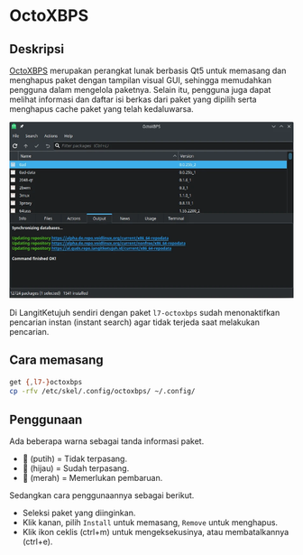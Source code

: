 # OctoXBPS

## Deskripsi

[OctoXBPS] merupakan perangkat lunak berbasis Qt5 untuk memasang dan menghapus paket dengan tampilan visual GUI, sehingga memudahkan pengguna dalam mengelola paketnya. Selain itu, pengguna juga dapat melihat informasi dan daftar isi berkas dari paket yang dipilih serta menghapus cache paket yang telah kedaluwarsa.

![OctoXBPS LangitKetujuh OS](../../media/image/octoxbps-langitketujuh-id.webp)

Di LangitKetujuh sendiri dengan paket `l7-octoxbps` sudah menonaktifkan pencarian instan (instant search) agar tidak terjeda saat melakukan pencarian.

## Cara memasang

```sh
get {,l7-}octoxbps
cp -rfv /etc/skel/.config/octoxbps/ ~/.config/
```

## Penggunaan

Ada beberapa warna sebagai tanda informasi paket.

- 📃 (putih) = Tidak terpasang.
- 📗 (hijau) = Sudah terpasang.
- 📕 (merah) = Memerlukan pembaruan.

Sedangkan cara penggunaannya sebagai berikut.

- Seleksi paket yang diinginkan.
- Klik kanan, pilih `Install` untuk memasang, `Remove` untuk menghapus.
- Klik ikon ceklis (ctrl+m) untuk mengeksekusinya, atau membatalkannya (ctrl+e).

<!--## Eksekusi sh

Biasanya octoxbps memerlukan kata sandi untuk sinkronisasi. Hal ini dikarenakan octoxbps membutuhkan eksekusi `sh` dengan pengguna root. Dengan demikian, sebagai pengguna dalam kategori wheel (administrator) agar dapat menjalankan octoxbps tanpa kata sandi, maka berikan akses tanpa kata sandi untuk `sh` di sudoers dengan menjalankan perintah dibawah ini (sekali saja).

```sh
doas sh -c "echo '%wheel ALL=(ALL) NOPASSWD: /bin/sh' >> /etc/sudoers"
```

Untuk versi rilis setelah `20210921`, perintah tersebut sudah terkonfigurasi.-->

[OctoXBPS]:https://github.com/aarnt/octoxbps
